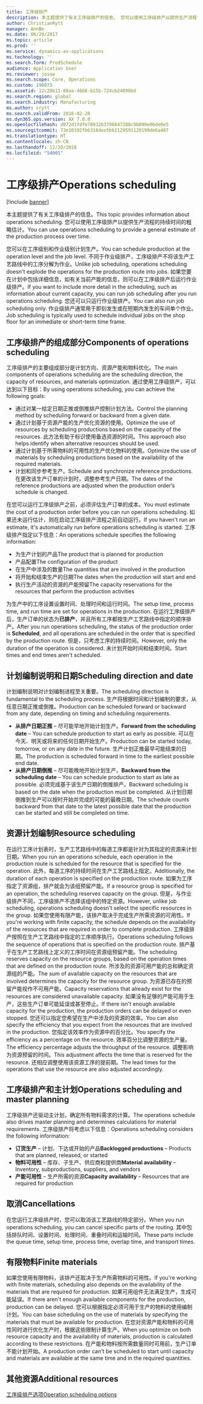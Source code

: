 ```yaml
---
title: 工序级排产
description: 本主题提供了有关工序级排产的信息。 您可以使用工序级排产以提供生产流程的持续时间的粗略估计。
author: ChristianRytt
manager: AnnBe
ms.date: 06/20/2017
ms.topic: article
ms.prod: ''
ms.service: dynamics-ax-applications
ms.technology: ''
ms.search.form: ProdSchedule
audience: Application User
ms.reviewer: josaw
ms.search.scope: Core, Operations
ms.custom: 198073
ms.assetid: 12c28b11-80aa-4668-b15b-724cb24890bd
ms.search.region: global
ms.search.industry: Manufacturing
ms.author: crytt
ms.search.validFrom: 2016-02-28
ms.dyn365.ops.version: AX 7.0.0
ms.openlocfilehash: d072d1fdfe7093263796847288c9b890e06de0e5
ms.sourcegitcommit: 73e10192fb6318dee5bb1129591120199de6a487
ms.translationtype: HT
ms.contentlocale: zh-CN
ms.lasthandoff: 12/20/2018
ms.locfileid: "54001"
---
```

# <a name="operations-scheduling"></a><span data-ttu-id="7e891-104">工序级排产</span><span class="sxs-lookup"><span data-stu-id="7e891-104">Operations scheduling</span></span>

[!include [banner](../includes/banner.md)]

<span data-ttu-id="7e891-105">本主题提供了有关工序级排产的信息。</span><span class="sxs-lookup"><span data-stu-id="7e891-105">This topic provides information about operations scheduling.</span></span> <span data-ttu-id="7e891-106">您可以使用工序级排产以提供生产流程的持续时间的粗略估计。</span><span class="sxs-lookup"><span data-stu-id="7e891-106">You can use operations scheduling to provide a general estimate of the production process over time.</span></span>

<span data-ttu-id="7e891-107">您可以在工序级别和作业级别计划生产。</span><span class="sxs-lookup"><span data-stu-id="7e891-107">You can schedule production at the operation level and the job level.</span></span> <span data-ttu-id="7e891-108">不同于作业级排产，工序级排产不将该生产工艺路线中的工序分解为作业。</span><span class="sxs-lookup"><span data-stu-id="7e891-108">Unlike job scheduling, operations scheduling doesn't explode the operations for the production route into jobs.</span></span> <span data-ttu-id="7e891-109">如果您要在计划中包括详细信息，如有关当前产能的信息，则可以在工序级排产后运行作业级排产。</span><span class="sxs-lookup"><span data-stu-id="7e891-109">If you want to include more detail in the scheduling, such as information about current capacity, you can run job scheduling after you run operations scheduling.</span></span> <span data-ttu-id="7e891-110">您还可以只运行作业级排产。</span><span class="sxs-lookup"><span data-stu-id="7e891-110">You can also run job scheduling only.</span></span> <span data-ttu-id="7e891-111">作业级排产通常用于即刻发生或在短期内发生的车间单个作业。</span><span class="sxs-lookup"><span data-stu-id="7e891-111">Job scheduling is typically used to schedule individual jobs on the shop floor for an immediate or short-term time frame.</span></span>

## <a name="components-of-operations-scheduling"></a><span data-ttu-id="7e891-112">工序级排产的组成部分</span><span class="sxs-lookup"><span data-stu-id="7e891-112">Components of operations scheduling</span></span>
<span data-ttu-id="7e891-113">工序级排产的主要组成部分是计划方向、资源产能和物料优化。</span><span class="sxs-lookup"><span data-stu-id="7e891-113">The main components of operations scheduling are the scheduling direction, the capacity of resources, and materials optimization.</span></span> <span data-ttu-id="7e891-114">通过使用工序级排产，可以达到以下目标：</span><span class="sxs-lookup"><span data-stu-id="7e891-114">By using operations scheduling, you can achieve the following goals:</span></span>

-   <span data-ttu-id="7e891-115">通过对某一给定日期正推或倒推排产控制计划方法。</span><span class="sxs-lookup"><span data-stu-id="7e891-115">Control the planning method by scheduling forward or backward from a given date.</span></span>
-   <span data-ttu-id="7e891-116">通过计划基于资源产能的生产优化资源的使用。</span><span class="sxs-lookup"><span data-stu-id="7e891-116">Optimize the use of resources by scheduling productions based on the capacity of the resources.</span></span> <span data-ttu-id="7e891-117">此方法有助于标识使用备选资源的时间。</span><span class="sxs-lookup"><span data-stu-id="7e891-117">This approach also helps identify when alternative resources should be used.</span></span>
-   <span data-ttu-id="7e891-118">通过计划基于所需物料的可用性的生产优化物料的使用。</span><span class="sxs-lookup"><span data-stu-id="7e891-118">Optimize the use of materials by scheduling productions based on the availability of the required materials.</span></span>
-   <span data-ttu-id="7e891-119">计划和同步参考生产。</span><span class="sxs-lookup"><span data-stu-id="7e891-119">Schedule and synchronize reference productions.</span></span> <span data-ttu-id="7e891-120">在更改该生产订单的计划时，调整参考生产日期。</span><span class="sxs-lookup"><span data-stu-id="7e891-120">The dates of the reference productions are adjusted when the production order’s schedule is changed.</span></span>

<span data-ttu-id="7e891-121">在您可以运行工序级排产之前，必须评估生产订单的成本。</span><span class="sxs-lookup"><span data-stu-id="7e891-121">You must estimate the cost of a production order before you can run operations scheduling.</span></span> <span data-ttu-id="7e891-122">如果还未运行估计，则在启动工序级排产流程之前自动运行。</span><span class="sxs-lookup"><span data-stu-id="7e891-122">If you haven't run an estimate, it's automatically run before operations scheduling is started.</span></span> <span data-ttu-id="7e891-123">工序级排产指定以下信息：</span><span class="sxs-lookup"><span data-stu-id="7e891-123">An operations schedule specifies the following information:</span></span>

-   <span data-ttu-id="7e891-124">为生产计划的产品</span><span class="sxs-lookup"><span data-stu-id="7e891-124">The product that is planned for production</span></span>
-   <span data-ttu-id="7e891-125">产品配置</span><span class="sxs-lookup"><span data-stu-id="7e891-125">The configuration of the product</span></span>
-   <span data-ttu-id="7e891-126">在生产中涉及的数量</span><span class="sxs-lookup"><span data-stu-id="7e891-126">The quantities that are involved in the production</span></span>
-   <span data-ttu-id="7e891-127">将开始和结束生产的日期</span><span class="sxs-lookup"><span data-stu-id="7e891-127">The dates when the production will start and end</span></span>
-   <span data-ttu-id="7e891-128">执行生产活动的资源的产能预留</span><span class="sxs-lookup"><span data-stu-id="7e891-128">The capacity reservations for the resources that perform the production activities</span></span>

<span data-ttu-id="7e891-129">为生产中的工序设置设置时间、处理时间和运行时间。</span><span class="sxs-lookup"><span data-stu-id="7e891-129">The setup time, process time, and run time are set for operations in the production.</span></span> <span data-ttu-id="7e891-130">在运行工序级排产后，生产订单的状态为**已排产**，并且所有工序都按生产工艺路线中指定的顺序排产。</span><span class="sxs-lookup"><span data-stu-id="7e891-130">After you run operations scheduling, the status of the production order is **Scheduled**, and all operations are scheduled in the order that is specified by the production route.</span></span> <span data-ttu-id="7e891-131">但是，只考虑工序的持续时间。</span><span class="sxs-lookup"><span data-stu-id="7e891-131">However, only the duration of the operation is considered.</span></span> <span data-ttu-id="7e891-132">未计划开始时间和结束时间。</span><span class="sxs-lookup"><span data-stu-id="7e891-132">Start times and end times aren't scheduled.</span></span>

## <a name="scheduling-direction-and-date"></a><span data-ttu-id="7e891-133">计划编制说明和日期</span><span class="sxs-lookup"><span data-stu-id="7e891-133">Scheduling direction and date</span></span>
<span data-ttu-id="7e891-134">计划编制说明对计划编制进程至关重要。</span><span class="sxs-lookup"><span data-stu-id="7e891-134">The scheduling direction is fundamental to the scheduling process.</span></span> <span data-ttu-id="7e891-135">生产将根据时间和计划编制的要求，从任意日期正推或倒推。</span><span class="sxs-lookup"><span data-stu-id="7e891-135">Production can be scheduled forward or backward from any date, depending on timing and scheduling requirements.</span></span>

-   <span data-ttu-id="7e891-136">**从排产日期正推** – 尽可能早地开始计划生产。</span><span class="sxs-lookup"><span data-stu-id="7e891-136">**Forward from the scheduling date** – You can schedule production to start as early as possible.</span></span> <span data-ttu-id="7e891-137">可以在今天、明天或将来的任何日期开始生产。</span><span class="sxs-lookup"><span data-stu-id="7e891-137">Production can be started today, tomorrow, or on any date in the future.</span></span> <span data-ttu-id="7e891-138">生产计划正推最早可能结束的日期。</span><span class="sxs-lookup"><span data-stu-id="7e891-138">The production is scheduled forward in time to the earliest possible end date.</span></span>
-   <span data-ttu-id="7e891-139">**从排产日期倒推** – 尽可能晚地开始计划生产。</span><span class="sxs-lookup"><span data-stu-id="7e891-139">**Backward from the scheduling date** – You can schedule production to start as late as possible.</span></span> <span data-ttu-id="7e891-140">必须完成基于该生产日期的倒推排产。</span><span class="sxs-lookup"><span data-stu-id="7e891-140">Backward scheduling is based on the date when the production must be completed.</span></span> <span data-ttu-id="7e891-141">从计划日期倒推到生产可以按时开始并完成的可能的最晚日期。</span><span class="sxs-lookup"><span data-stu-id="7e891-141">The schedule counts backward from that date to the latest possible date that the production can be started and still be completed on time.</span></span>

## <a name="resource-scheduling"></a><span data-ttu-id="7e891-142">资源计划编制</span><span class="sxs-lookup"><span data-stu-id="7e891-142">Resource scheduling</span></span>
<span data-ttu-id="7e891-143">在运行工序计划表时，生产工艺路线中的每道工序都是针对为其指定的资源来计划日期。</span><span class="sxs-lookup"><span data-stu-id="7e891-143">When you run an operations schedule, each operation in the production route is scheduled for the resource that is specified for the operation.</span></span> <span data-ttu-id="7e891-144">此外，每道工序的持续时间在生产工艺路线上指定。</span><span class="sxs-lookup"><span data-stu-id="7e891-144">Additionally, the duration of each operation is specified on the production route.</span></span> <span data-ttu-id="7e891-145">如果为工序指定了资源组，排产就会为该组预留产能。</span><span class="sxs-lookup"><span data-stu-id="7e891-145">If a resource group is specified for an operation, the scheduling reserves capacity on the group.</span></span> <span data-ttu-id="7e891-146">但是，与作业级排产不同，工序级排产不选择该组中的特定资源。</span><span class="sxs-lookup"><span data-stu-id="7e891-146">However, unlike job scheduling, operations scheduling doesn't select the specific resources in the group.</span></span> <span data-ttu-id="7e891-147">如果您使用有限产能，该排产取决于完成生产所需资源的可用性。</span><span class="sxs-lookup"><span data-stu-id="7e891-147">If you're working with finite capacity, the schedule depends on the availability of the resources that are required in order to complete production.</span></span> <span data-ttu-id="7e891-148">工序级排产按照在生产工艺路线中指定的工序顺序执行。</span><span class="sxs-lookup"><span data-stu-id="7e891-148">Operations scheduling follows the sequence of operations that is specified on the production route.</span></span> <span data-ttu-id="7e891-149">排产基于在生产工艺路线上定义的工序时间在资源组预留产能。</span><span class="sxs-lookup"><span data-stu-id="7e891-149">The scheduling reserves capacity on the resource groups, based on the operation times that are defined on the production route.</span></span> <span data-ttu-id="7e891-150">所涉及的资源可用产能的总和确定资源组的产能。</span><span class="sxs-lookup"><span data-stu-id="7e891-150">The sum of available capacity on the resources that are involved determines the capacity for the resource group.</span></span> <span data-ttu-id="7e891-151">为资源已存在的预留产能视作不可用产能。</span><span class="sxs-lookup"><span data-stu-id="7e891-151">Capacity reservations that already exist for the resources are considered unavailable capacity.</span></span> <span data-ttu-id="7e891-152">如果没有足够的产能可用于生产，这些生产订单可能延误或甚至停止。</span><span class="sxs-lookup"><span data-stu-id="7e891-152">If there isn't enough available capacity for the production, the production orders can be delayed or even stopped.</span></span> <span data-ttu-id="7e891-153">您还可以指定您希望在生产中涉及的资源的效率。</span><span class="sxs-lookup"><span data-stu-id="7e891-153">You can also specify the efficiency that you expect from the resources that are involved in the production.</span></span> <span data-ttu-id="7e891-154">您指定该效率作为资源中的百分比。</span><span class="sxs-lookup"><span data-stu-id="7e891-154">You specify the efficiency as a percentage on the resource.</span></span> <span data-ttu-id="7e891-155">效率百分比调整资源的生产量。</span><span class="sxs-lookup"><span data-stu-id="7e891-155">The efficiency percentage adjusts the throughput of the resource.</span></span> <span data-ttu-id="7e891-156">调整影响为资源预留的时间。</span><span class="sxs-lookup"><span data-stu-id="7e891-156">This adjustment affects the time that is reserved for the resource.</span></span> <span data-ttu-id="7e891-157">还相应调整使用该资源工序的提前期。</span><span class="sxs-lookup"><span data-stu-id="7e891-157">The lead times for the operations that use the resource are also adjusted accordingly.</span></span>

## <a name="operations-scheduling-and-master-planning"></a><span data-ttu-id="7e891-158">工序级排产和主计划</span><span class="sxs-lookup"><span data-stu-id="7e891-158">Operations scheduling and master planning</span></span>
<span data-ttu-id="7e891-159">工序级排产还驱动主计划，确定所有物料需求的计算。</span><span class="sxs-lookup"><span data-stu-id="7e891-159">The operations schedule also drives master planning and determines calculations for material requirements.</span></span> <span data-ttu-id="7e891-160">工序级排产将考虑以下信息：</span><span class="sxs-lookup"><span data-stu-id="7e891-160">Operations scheduling considers the following information:</span></span>

-   <span data-ttu-id="7e891-161">**订货生产** – 计划、下达或开始的产品</span><span class="sxs-lookup"><span data-stu-id="7e891-161">**Backlogged productions** – Products that are planned, released, or started</span></span>
-   <span data-ttu-id="7e891-162">**物料可用性** – 库存、子生产、供应商和提供商</span><span class="sxs-lookup"><span data-stu-id="7e891-162">**Material availability** – Inventory, subproductions, suppliers, and vendors</span></span>
-   <span data-ttu-id="7e891-163">**产能可用性** – 生产所需的资源</span><span class="sxs-lookup"><span data-stu-id="7e891-163">**Capacity availability** – Resources that are required for production</span></span>

## <a name="cancellations"></a><span data-ttu-id="7e891-164">取消</span><span class="sxs-lookup"><span data-stu-id="7e891-164">Cancellations</span></span>
<span data-ttu-id="7e891-165">在您运行工序级排产时，您可以取消该工艺路线的特定部分。</span><span class="sxs-lookup"><span data-stu-id="7e891-165">When you run operations scheduling, you can cancel specific parts of the routing.</span></span> <span data-ttu-id="7e891-166">其中包括排队时间、设置时间、处理时间、重叠时间和运输时间。</span><span class="sxs-lookup"><span data-stu-id="7e891-166">These parts include the queue time, setup time, process time, overlap time, and transport times.</span></span>

## <a name="finite-materials"></a><span data-ttu-id="7e891-167">有限物料</span><span class="sxs-lookup"><span data-stu-id="7e891-167">Finite materials</span></span>
<span data-ttu-id="7e891-168">如果您使用有限物料，该排产还取决于生产所需物料的可用性。</span><span class="sxs-lookup"><span data-stu-id="7e891-168">If you're working with finite materials, scheduling also depends on the availability of the materials that are required for production.</span></span> <span data-ttu-id="7e891-169">如果可用组件无法满足生产，生成可能延误。</span><span class="sxs-lookup"><span data-stu-id="7e891-169">If there aren't enough available components for the production, production can be delayed.</span></span> <span data-ttu-id="7e891-170">您可以根据指定必须可用于生产的物料的使用编制计划。</span><span class="sxs-lookup"><span data-stu-id="7e891-170">You can base scheduling on the use of materials by specifying the materials that must be available for production.</span></span> <span data-ttu-id="7e891-171">在您对资源产能和物料的可用性同时进行优化生产时，根据这些限制计算生产。</span><span class="sxs-lookup"><span data-stu-id="7e891-171">When you optimize on both resource capacity and the availability of materials, production is calculated according to these restrictions.</span></span> <span data-ttu-id="7e891-172">在产能和物料按所需数量同时可用前，生产订单不能计划开始。</span><span class="sxs-lookup"><span data-stu-id="7e891-172">A production order can't be scheduled to start until capacity and materials are available at the same time and in the required quantities.</span></span>

<a name="additional-resources"></a><span data-ttu-id="7e891-173">其他资源</span><span class="sxs-lookup"><span data-stu-id="7e891-173">Additional resources</span></span>
--------

[<span data-ttu-id="7e891-174">工序级排产选项</span><span class="sxs-lookup"><span data-stu-id="7e891-174">Operation scheduling options</span></span>](operation-scheduling-options.md)




